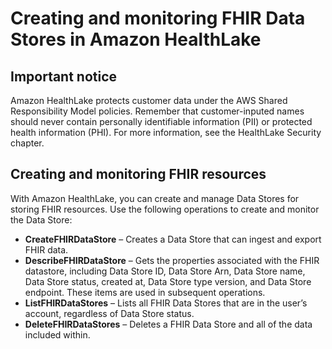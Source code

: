 # Creating and monitoring FHIR Data Stores in Amazon HealthLake<a name="working-with-FHIR-healthlake"></a>

## Important notice<a name="important-notice"></a>

Amazon HealthLake protects customer data under the AWS Shared Responsibility Model policies\. Remember that customer\-inputed names should never contain personally identifiable information \(PII\) or protected health information \(PHI\)\. For more information, see the HealthLake Security chapter\.

## Creating and monitoring FHIR resources<a name="data-store-management"></a>

With Amazon HealthLake, you can create and manage Data Stores for storing FHIR resources\. Use the following operations to create and monitor the Data Store:
+ **CreateFHIRDataStore** – Creates a Data Store that can ingest and export FHIR data\.
+ **DescribeFHIRDataStore** – Gets the properties associated with the FHIR datastore, including Data Store ID, Data Store Arn, Data Store name, Data Store status, created at, Data Store type version, and Data Store endpoint\. These items are used in subsequent operations\.
+ **ListFHIRDataStores** – Lists all FHIR Data Stores that are in the user’s account, regardless of Data Store status\. 
+ **DeleteFHIRDataStores** – Deletes a FHIR Data Store and all of the data included within\. 